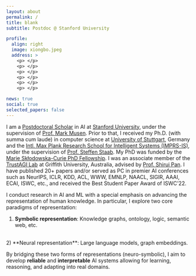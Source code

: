 ```yaml
---
layout: about
permalink: /
title: blank
subtitle: Postdoc @ Stanford University

profile:
  align: right
  image: xiongbo.jpeg
  address: >
    <p> </p>
    <p> </p>
    <p> </p>
    <p> </p>
    <p> </p>
    <p> </p>

news: true
social: true
selected_papers: false
---
```


I am a [Postdoctoral Scholar](https://profiles.stanford.edu/352663) in AI at [Stanford University](), under the supervision of [Prof. Mark Musen](https://scholar.google.com/citations?user=FmMT4CcAAAAJ&hl=en). Prior to that, I received my Ph.D. (with summa cum laude) in computer science at [University of Stuttgart](), Germany and the [Intl. Max Plank Research School for Intelligent Systems (IMPRS-IS)](https://imprs.is.mpg.de/), under the supervision of [Prof. Steffen Staab](https://www.southampton.ac.uk/people/5xf8n2/professor-steffen-staab). 
My PhD was funded by the [Marie Skłodowska-Curie PhD Fellowship](). I was an associate member of the [TrustAGI Lab](https://trust-agi.github.io/) at Griffith University, Australia, advised by [Prof. Shirui Pan](). I have published 20+ papers and/or served as PC in premier AI conferences such as NeurIPS, ICLR, KDD, ACL, WWW, EMNLP, NAACL, SIGIR, AAAI, ECAI, ISWC, etc., and received the Best Student Paper Award of ISWC'22. 

I conduct research in AI and ML with a special emphasis on advancing the representation of human knowledge. In particular, I explore two core paradigms of representation:
<br>
1) **Symbolic representation**: Knowledge graphs, ontology, logic, semantic web, etc. 
<br>
2) **Neural representation**: Large language models, graph embeddings. 

By bridging these two forms of representations (neuro-symbolic), I aim to develop **reliable** and **interpretable** AI systems allowing for learning, reasoning, and adapting into real domains.












